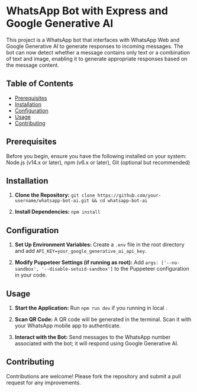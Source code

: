 # WhatsApp Bot with Express and Google Generative AI

This project is a WhatsApp bot that interfaces with WhatsApp Web and Google Generative AI to generate responses to incoming messages. The bot can now detect whether a message contains only text or a combination of text and image, enabling it to generate appropriate responses based on the message content.

## Table of Contents

- [Prerequisites](#prerequisites)
- [Installation](#installation)
- [Configuration](#configuration)
- [Usage](#usage)
- [Contributing](#contributing)

## Prerequisites

Before you begin, ensure you have the following installed on your system: Node.js (v14.x or later), npm (v6.x or later), Git (optional but recommended)

## Installation

1. **Clone the Repository:** `git clone https://github.com/your-username/whatsapp-bot-ai.git && cd whatsapp-bot-ai`

2. **Install Dependencies:** `npm install`

## Configuration

1. **Set Up Environment Variables:** Create a `.env` file in the root directory and add `API_KEY=your_google_generative_ai_api_key`.

2. **Modify Puppeteer Settings (if running as root):** Add `args: ['--no-sandbox', '--disable-setuid-sandbox']` to the Puppeteer configuration in your code.

## Usage

1. **Start the Application:** Run `npm run dev` if you running in local .

2. **Scan QR Code:** A QR code will be generated in the terminal. Scan it with your WhatsApp mobile app to authenticate.

3. **Interact with the Bot:** Send messages to the WhatsApp number associated with the bot; it will respond using Google Generative AI.

## Contributing

Contributions are welcome! Please fork the repository and submit a pull request for any improvements.

